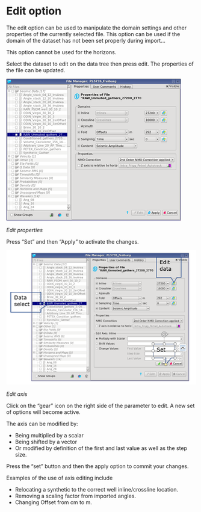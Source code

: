# Edit option

The edit option can be used to manipulate the domain settings and other properties of the currently selected file. This option can be used if the domain of the dataset has not been set properly during import…

This option cannot be used for the horizons.

Select the dataset to edit on the data tree then press edit. The properties of the file can be updated.

![](../../../.gitbook/assets/006_file_manager.png)

_Edit properties_

Press “Set” and then “Apply” to activate the changes.

![](../../../.gitbook/assets/007_file_manager.png)

_Edit axis_

Click on the “gear” icon on the right side of the parameter to edit. A new set of options will become active.

The axis can be modified by:

* Being multiplied by a scalar
* Being shifted by a vector
* Or modified by definition of the first and last value as well as the step size.

Press the “set” button and then the apply option to commit your changes.

Examples of the use of axis editing include

* Relocating a synthetic to the correct well inline/crossline location.
* Removing a scaling factor from imported angles.
* Changing Offset from cm to m.


